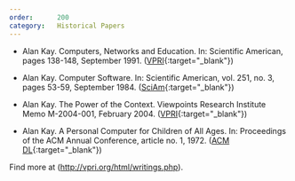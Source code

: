 ```yaml
---
order:      200
category:   Historical Papers
---
```

- Alan Kay.
  Computers, Networks and Education.
  In: Scientific American, pages 138-148, September 1991.
    ([VPRI](<http://www.vpri.org/pdf/sci_amer_article.pdf>){:target="_blank"})

- Alan Kay.
  Computer Software.
  In: Scientific American, vol. 251, no. 3, pages 53-59, September 1984.
    ([SciAm](<http://www.nature.com/scientificamerican/journal/v251/n3/index.html>){:target="_blank"})

- Alan Kay.
  The Power of the Context.
  Viewpoints Research Institute Memo M-2004-001, February 2004.
    ([VPRI](<http://www.vpri.org/pdf/m2004001_power.pdf>){:target="_blank"})

- Alan Kay.
  A Personal Computer for Children of All Ages.
  In: Proceedings of the ACM Annual Conference, article no. 1, 1972.
    ([ACM DL](<http://dl.acm.org/citation.cfm?id=1971922>){:target="_blank"})

Find more at (<http://vpri.org/html/writings.php>).
